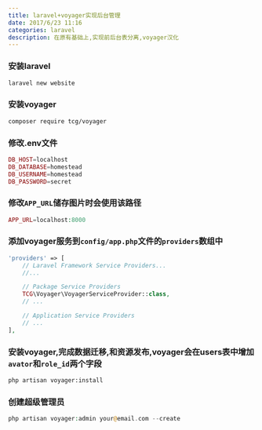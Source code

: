 ```yaml
---
title: laravel+voyager实现后台管理
date: 2017/6/23 11:16
categories: laravel
description: 在原有基础上,实现前后台表分离,voyager汉化
---
```


### 安装laravel
```bash
laravel new website
```

### 安装voyager
```bash
composer require tcg/voyager
```

### 修改.env文件
```php
DB_HOST=localhost
DB_DATABASE=homestead
DB_USERNAME=homestead
DB_PASSWORD=secret
```

### 修改`APP_URL`储存图片时会使用该路径
```php
APP_URL=localhost:8000
```

###  添加voyager服务到`config/app.php`文件的`providers`数组中
```php
'providers' => [
    // Laravel Framework Service Providers...
    //...

    // Package Service Providers
    TCG\Voyager\VoyagerServiceProvider::class,
    // ...

    // Application Service Providers
    // ...
],
```

### 安装voyager,完成数据迁移,和资源发布,voyager会在users表中增加`avator`和`role_id`两个字段
```bash
php artisan voyager:install
```

### 创建超级管理员
```php
php artisan voyager:admin your@email.com --create
```